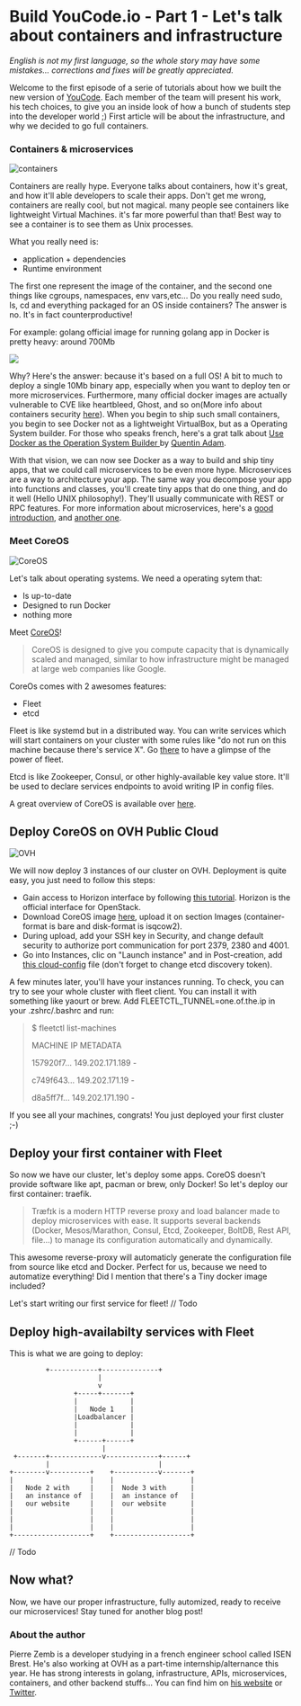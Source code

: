 # Build YouCode.io - Part 1 - Let's talk about containers and infrastructure

*English is not my first language, so the whole story may have some mistakes… corrections and fixes will be greatly appreciated.*

Welcome to the first episode of a serie of tutorials about how we built the new version of [YouCode](http://youcode.io). Each member of the team will present his work, his tech choices, to give you an inside look of how a bunch of students step into the developer world ;) 
First article will be about the infrastructure, and why we decided to go full containers.

### Containers & microservices
![containers](http://cdn.meme.am/instances/500x/56291573.jpg)

Containers are really hype. Everyone talks about containers, how it's great, and how it'll able developers to scale their apps. Don't get me wrong, containers are really cool, but not magical. many people see containers like lightweight Virtual Machines. it's far more powerful than that! Best way to see a container is to see them as Unix processes.

What you really need is:

- application + dependencies
- Runtime environment 

The first one represent the image of the container, and the second one things like cgroups, namespaces, env vars,etc... Do you really need sudo, ls, cd and everything packaged for an OS inside containers? The answer is no. It's in fact counterproductive! 

For example: golang official image for running golang app in Docker is pretty heavy: around 700Mb

[![](https://badge.imagelayers.io/golang:latest.svg)](https://imagelayers.io/?images=golang:latest 'Get your own badge on imagelayers.io')

Why? Here's the answer: because it's based on a full OS! A bit to much to deploy a single 10Mb binary app, especially when you want to deploy ten or more  microservices. Furthermore, many official docker images are actually vulnerable to CVE like heartbleed, Ghost, and so on(More info about containers security [here](https://docs.google.com/presentation/d/1toUKgqLyy1b-pZlDgxONLduiLmt2yaLR0GliBB7b3L0/pub?start=false&loop=false#slide=id.p)).
When you begin to ship such small containers, you begin to see Docker not as a lightweight VirtualBox, but as a Operating System builder. For those who speaks french, here's a grat talk about [Use Docker as the Operation System Builder ](https://www.youtube.com/watch?v=3bg9ij4XwW4&index=29&list=PLX43hvHJe56drtQEhvrGGpVvUhaM5hkvM) by [Quentin Adam](https://twitter.com/waxzce).

With that vision, we can now see Docker as a way to build and ship tiny apps, that we could call microservices to be even more hype. Microservices are a way to architecture your app. The same way you decompose your app into functions and classes, you'll create tiny apps that do one thing, and do it well (Hello UNIX philosophy!). They'll usually communicate with REST or RPC features.
For more information about microservices, here's a [good introduction](http://martinfowler.com/articles/microservices.html), and [another one](https://www.nginx.com/blog/introduction-to-microservices/).

### Meet CoreOS
![CoreOS](https://upload.wikimedia.org/wikipedia/commons/thumb/f/f4/Coreos-wordmark-horiz-color.png/220px-Coreos-wordmark-horiz-color.png)


Let's talk about operating systems. We need a operating sytem that:

- Is up-to-date
- Designed to run Docker
- nothing more

Meet [CoreOS](http://coreos.com)! 

> CoreOS is designed to give you compute capacity that is dynamically scaled and managed, similar to how infrastructure might be managed at large web companies like Google.

CoreOs comes with 2 awesomes features:

- Fleet
- etcd

Fleet is like systemd but in a distributed way. You can write services which will start containers on your cluster with some rules like "do not run on this machine because there's service X". Go [there](https://coreos.com/fleet/docs/latest/launching-containers-fleet.html) to have a glimpse of the power of fleet.

Etcd is like Zookeeper, Consul, or other highly-available key value store. It'll be used to declare services endpoints to avoid writing IP in config files.

A great overview of CoreOS is available over [here](https://coreos.com/using-coreos/).

## Deploy CoreOS on OVH Public Cloud
![OVH](https://www.ovh.com/fr/news/logos/with-baseline/logo-ovh-avec-150DPI.png)

We will now deploy 3 instances of our cluster on OVH. Deployment is quite easy, you just need to follow this steps:

- Gain access to Horizon interface by following [this tutorial](https://www.ovh.com/fr/g1773.creer_un_acces_a_horizon). Horizon is the official interface for OpenStack.
- Download CoreOS image [here](https://coreos.com/os/docs/latest/booting-on-openstack.html), upload it on section Images (container-format is bare and disk-format is isqcow2). 
- During upload, add your SSH key in Security, and change default security to authorize port communication for port 2379, 2380 and 4001. 
- Go into Instances, clic on "Launch instance" and in Post-creation, add [this cloud-config](https://coreos.com/os/docs/latest/booting-on-openstack.html#cloud-config) file (don't forget to change etcd discovery token). 

A few minutes later, you'll have your instances running. To check, you can try to see your whole cluster with fleet client. You can install it with something like yaourt or brew. Add FLEETCTL_TUNNEL=one.of.the.ip in your .zshrc/.bashrc and run:
> $ fleetctl list-machines
>
> MACHINE        IP        METADATA
>
> 157920f7...    149.202.171.189    -
>
> c749f643...    149.202.171.19    -
>
> d8a5ff7f...    149.202.171.190    -

If you see all your machines, congrats! You just deployed your first cluster ;-)

## Deploy your first container with Fleet

So now we have our cluster, let's deploy some apps. CoreOS doesn't provide software like apt, pacman or brew, only Docker! So let's deploy our first container: traefik.

> Træfɪk is a modern HTTP reverse proxy and load balancer made to deploy microservices with ease. It supports several backends (Docker, Mesos/Marathon, Consul, Etcd, Zookeeper, BoltDB, Rest API, file…) to manage its configuration automatically and dynamically.

This awesome reverse-proxy will automaticly generate the configuration file from source like etcd and Docker. Perfect for us, because we need to automatize everything! Did I mention that there's a Tiny docker image included? 

Let's start writing our first service for fleet!
// Todo

## Deploy high-availabilty services with Fleet

This is what we are going to deploy:

             +------------+--------------+
                          |
                          v
                    +-----+-------+
                    |             |
                    |   Node 1    |
                    |Loadbalancer |
                    |             |
                    |             |
                    +------+------+
                           |
     +-------+-------------v-------------+------+
             |                           |
    +--------v----------+    +-----------v-------+
    |                   |    |                   |
    |   Node 2 with     |    |  Node 3 with      |
    |   an instance of  |    |  an instance of   |
    |   our website     |    |  our website      |
    |                   |    |                   |
    |                   |    |                   |
    |                   |    |                   |
    +-------------------+    +-------------------+


// Todo

## Now what?

Now, we have our proper infrastructure, fully automized, ready to receive our microservices! Stay tuned for another blog post!

### About the author

Pierre Zemb is a developer studying in a french engineer school called ISEN Brest. He's also working at OVH as a part-time internship/alternance this year. He has strong interests in golang, infrastructure, APIs, microservices, containers, and other backend stuffs... You can find him on [his website](https://pierrezemb.fr) or [Twitter](https://twitter.com/PierreZ).
